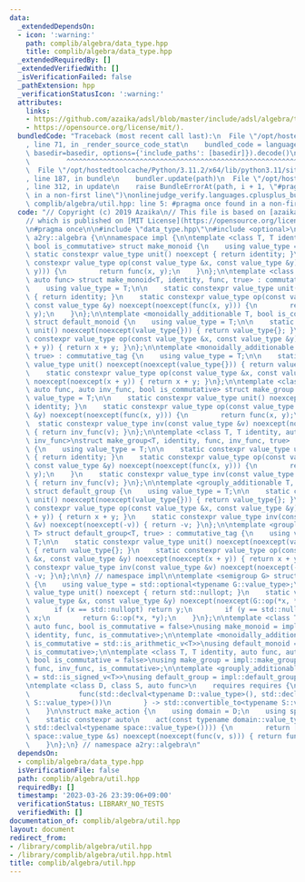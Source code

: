```yaml
---
data:
  _extendedDependsOn:
  - icon: ':warning:'
    path: complib/algebra/data_type.hpp
    title: complib/algebra/data_type.hpp
  _extendedRequiredBy: []
  _extendedVerifiedWith: []
  _isVerificationFailed: false
  _pathExtension: hpp
  _verificationStatusIcon: ':warning:'
  attributes:
    links:
    - https://github.com/azaika/adsl/blob/master/include/adsl/algebra/type_util.hpp),
    - https://opensource.org/license/mit/).
  bundledCode: "Traceback (most recent call last):\n  File \"/opt/hostedtoolcache/Python/3.11.2/x64/lib/python3.11/site-packages/onlinejudge_verify/documentation/build.py\"\
    , line 71, in _render_source_code_stat\n    bundled_code = language.bundle(stat.path,\
    \ basedir=basedir, options={'include_paths': [basedir]}).decode()\n          \
    \         ^^^^^^^^^^^^^^^^^^^^^^^^^^^^^^^^^^^^^^^^^^^^^^^^^^^^^^^^^^^^^^^^^^^^^^^^^^^^^^^^^\n\
    \  File \"/opt/hostedtoolcache/Python/3.11.2/x64/lib/python3.11/site-packages/onlinejudge_verify/languages/cplusplus.py\"\
    , line 187, in bundle\n    bundler.update(path)\n  File \"/opt/hostedtoolcache/Python/3.11.2/x64/lib/python3.11/site-packages/onlinejudge_verify/languages/cplusplus_bundle.py\"\
    , line 312, in update\n    raise BundleErrorAt(path, i + 1, \"#pragma once found\
    \ in a non-first line\")\nonlinejudge_verify.languages.cplusplus_bundle.BundleErrorAt:\
    \ complib/algebra/util.hpp: line 5: #pragma once found in a non-first line\n"
  code: "// Copyright (c) 2019 Azaika\n// This file is based on [azaika/adsl](https://github.com/azaika/adsl/blob/master/include/adsl/algebra/type_util.hpp),\n\
    // which is published on [MIT License](https://opensource.org/license/mit/).\n\
    \n#pragma once\n\n#include \"data_type.hpp\"\n#include <optional>\n\nnamespace\
    \ a2ry::algebra {\n\nnamespace impl {\n\ntemplate <class T, T identity, auto func,\
    \ bool is_commutative> struct make_monoid {\n    using value_type = T;\n\n   \
    \ static constexpr value_type unit() noexcept { return identity; }\n    static\
    \ constexpr value_type op(const value_type &x, const value_type &y) noexcept(noexcept(func(x,\
    \ y))) {\n        return func(x, y);\n    }\n};\n\ntemplate <class T, T identity,\
    \ auto func> struct make_monoid<T, identity, func, true> : commutative_tag {\n\
    \    using value_type = T;\n\n    static constexpr value_type unit() noexcept\
    \ { return identity; }\n    static constexpr value_type op(const value_type &x,\
    \ const value_type &y) noexcept(noexcept(func(x, y))) {\n        return func(x,\
    \ y);\n    }\n};\n\ntemplate <monoidally_additionable T, bool is_commutative>\
    \ struct default_monoid {\n    using value_type = T;\n\n    static constexpr value_type\
    \ unit() noexcept(noexcept(value_type{})) { return value_type{}; }\n    static\
    \ constexpr value_type op(const value_type &x, const value_type &y) noexcept(noexcept(x\
    \ + y)) { return x + y; }\n};\n\ntemplate <monoidally_additionable T> struct default_monoid<T,\
    \ true> : commutative_tag {\n    using value_type = T;\n\n    static constexpr\
    \ value_type unit() noexcept(noexcept(value_type{})) { return value_type{}; }\n\
    \    static constexpr value_type op(const value_type &x, const value_type &y)\
    \ noexcept(noexcept(x + y)) { return x + y; }\n};\n\ntemplate <class T, T identity,\
    \ auto func, auto inv_func, bool is_commutative> struct make_group {\n    using\
    \ value_type = T;\n\n    static constexpr value_type unit() noexcept { return\
    \ identity; }\n    static constexpr value_type op(const value_type &x, const value_type\
    \ &y) noexcept(noexcept(func(x, y))) {\n        return func(x, y);\n    }\n  \
    \  static constexpr value_type inv(const value_type &v) noexcept(noexcept(inv_func(v)))\
    \ { return inv_func(v); }\n};\n\ntemplate <class T, T identity, auto func, auto\
    \ inv_func>\nstruct make_group<T, identity, func, inv_func, true> : commutative_tag\
    \ {\n    using value_type = T;\n\n    static constexpr value_type unit() noexcept\
    \ { return identity; }\n    static constexpr value_type op(const value_type &x,\
    \ const value_type &y) noexcept(noexcept(func(x, y))) {\n        return func(x,\
    \ y);\n    }\n    static constexpr value_type inv(const value_type &v) noexcept(noexcept(inv_func(v)))\
    \ { return inv_func(v); }\n};\n\ntemplate <grouply_additionable T, bool is_commutative>\
    \ struct default_group {\n    using value_type = T;\n\n    static constexpr value_type\
    \ unit() noexcept(noexcept(value_type{})) { return value_type{}; }\n    static\
    \ constexpr value_type op(const value_type &x, const value_type &y) noexcept(noexcept(x\
    \ + y)) { return x + y; }\n    static constexpr value_type inv(const value_type\
    \ &v) noexcept(noexcept(-v)) { return -v; }\n};\n\ntemplate <grouply_additionable\
    \ T> struct default_group<T, true> : commutative_tag {\n    using value_type =\
    \ T;\n\n    static constexpr value_type unit() noexcept(noexcept(value_type{}))\
    \ { return value_type{}; }\n    static constexpr value_type op(const value_type\
    \ &x, const value_type &y) noexcept(noexcept(x + y)) { return x + y; }\n    static\
    \ constexpr value_type inv(const value_type &v) noexcept(noexcept(-v)) { return\
    \ -v; }\n};\n\n} // namespace impl\n\ntemplate <semigroup G> struct to_monoid\
    \ {\n    using value_type = std::optional<typename G::value_type>;\n\n    static\
    \ value_type unit() noexcept { return std::nullopt; }\n    static value_type op(const\
    \ value_type &x, const value_type &y) noexcept(noexcept(G::op(*x, *y))) {\n  \
    \      if (x == std::nullopt) return y;\n        if (y == std::nullopt) return\
    \ x;\n        return G::op(*x, *y);\n    }\n};\n\ntemplate <class T, T identity,\
    \ auto func, bool is_commutative = false>\nusing make_monoid = impl::make_monoid<T,\
    \ identity, func, is_commutative>;\n\ntemplate <monoidally_additionable T, bool\
    \ is_commutative = std::is_arithmetic_v<T>>\nusing default_monoid = impl::default_monoid<T,\
    \ is_commutative>;\n\ntemplate <class T, T identity, auto func, auto inv_func,\
    \ bool is_commutative = false>\nusing make_group = impl::make_group<T, identity,\
    \ func, inv_func, is_commutative>;\n\ntemplate <grouply_additionable T, bool is_commutative\
    \ = std::is_signed_v<T>>\nusing default_group = impl::default_group<T, is_commutative>;\n\
    \ntemplate <class D, class S, auto func>\n    requires requires {\n        {\n\
    \            func(std::declval<typename D::value_type>(), std::declval<typename\
    \ S::value_type>())\n        } -> std::convertible_to<typename S::value_type>;\n\
    \    }\n\nstruct make_action {\n    using domain = D;\n    using space = S;\n\n\
    \    static constexpr auto\n    act(const typename domain::value_type &v) noexcept(noexcept(func(v,\
    \ std::declval<typename space::value_type>()))) {\n        return [&v](const typename\
    \ space::value_type &s) noexcept(noexcept(func(v, s))) { return func(v, s); };\n\
    \    }\n};\n} // namespace a2ry::algebra\n"
  dependsOn:
  - complib/algebra/data_type.hpp
  isVerificationFile: false
  path: complib/algebra/util.hpp
  requiredBy: []
  timestamp: '2023-03-26 23:39:06+09:00'
  verificationStatus: LIBRARY_NO_TESTS
  verifiedWith: []
documentation_of: complib/algebra/util.hpp
layout: document
redirect_from:
- /library/complib/algebra/util.hpp
- /library/complib/algebra/util.hpp.html
title: complib/algebra/util.hpp
---
```

